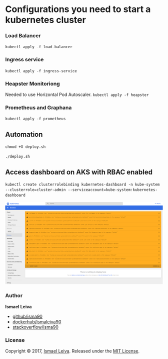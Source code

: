 # Configurations you need to start a kubernetes cluster

### Load Balancer
`kubectl apply -f load-balancer`
### Ingress service
`kubectl apply -f ingress-service`
### Heapster Monitoriong
Needed to use Horizontal Pod Autoscaler.
`kubectl apply -f heapster`
### Prometheus and Graphana
`kubectl apply -f prometheus`


## Automation

`chmod +X deploy.sh`

`./deploy.sh`


## Access dashboard on AKS with RBAC enabled

`kubectl create clusterrolebinding kubernetes-dashboard -n kube-system --clusterrole=cluster-admin --serviceaccount=kube-system:kubernetes-dashboard`

![dashboard](https://github.com/isma90/kubernetes-config/blob/master/resources/image/dashboard-errors.png)


### Author

**Ismael Leiva**

* [github/isma90](https://github.com/isma90)
* [dockerhub/ismaleiva90](https://hub.docker.com/u/ismaleiva90)
* [stackoverflow/isma90](https://stackoverflow.com/users/2043313/isma90?tab=profile)

### License

Copyright © 2017, [Ismael Leiva](https://github.com/isma90).
Released under the [MIT License](LICENSE).
